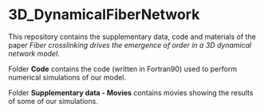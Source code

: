 # 3D_DynamicalFiberNetwork

This repository contains the supplementary data, code and materials of the paper *Fiber crosslinking drives the emergence of order in a 3D dynamical network model*.

Folder **Code** contains the code (written in Fortran90) used to perform numerical simulations of our model.

Folder **Supplementary data - Movies** contains movies showing the results of some of our simulations.
